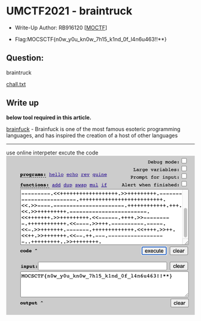 # UMCTF2021 - braintruck

- Write-Up Author: RB916120 \[[MOCTF](https://www.facebook.com/MOCSCTF)\]

- Flag:MOCSCTF{n0w_y0u_kn0w_7h15_k1nd_0f_l4n6u463!!**}

## **Question:**
braintruck

[chall.txt](./chall.txt)

## Write up
**below tool required in this article.**  

[brainfuck](https://esolangs.org/wiki/Brainfuck) - Brainfuck is one of the most famous esoteric programming languages, and has inspired the creation of a host of other languages

---

use online interpeter excute the code
![img](./img/1.png)